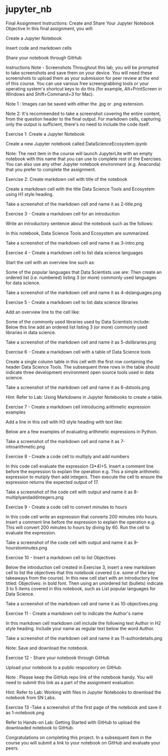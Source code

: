 # jupyter_nb
Final Assignment Instructions: Create and Share Your Jupyter Notebook
Objective
In this final assignment, you will:

Create a Jupyter Notebook

Insert code and markdown cells

Share your notebook through GitHub

Instructions
Note - Screenshots
Throughout this lab, you will be prompted to take screenshots and save them on your device. You will need these screenshots to upload them as your submission for peer review at the end of this course. You can use various free screengrabbing tools or your operating system's shortcut keys to do this (for example, Alt+PrintScreen in Windows and Shift+Command+3 for Mac).

Note 1 : Images can be saved with either the .jpg or .png extension.

Note 2: It's recommended to take a screenshot covering the entire content, from the question header to the final output. For markdown cells, capturing only the output is sufficient, there's no need to include the code itself.

Exercise 1: Create a Jupyter Notebook

Create a new Jupyter notebook called DataScienceEcosystem.ipynb

Note: The next item in the course will launch JupyterLite with an empty notebook with this name that you can use to complete rest of the Exercises. You can also use any other Jupyter notebook environment (e.g. Anaconda) that you prefer to complete the assignment.


Exercise 2: Create markdown cell with title of the notebook

Create a markdown cell with the title Data Science Tools and Ecosystem using H1 style heading.

Take a screenshot of the markdown cell and name it as 2-title.png


Exercise 3 - Create a markdown cell for an introduction

Write an introductory sentence about the notebook such as the follows:

In this notebook, Data Science Tools and Ecosystem are summarized.

Take a screenshot of the markdown cell and name it as 3-intro.png


Exercise 4 - Create a markdown cell to list data science languages

Start the cell with an overview line such as:

Some of the popular languages that Data Scientists use are:
Then create an ordered list (i.e. numbered) listing 3 (or more) commonly used languages for data science.

Take a screenshot of the markdown cell and name it as 4-dslanguages.png


Exercise 5 - Create a markdown cell to list data science libraries

Add an overview line to the cell like:

Some of the commonly used libraries used by Data Scientists include:
Below this line add an ordered list listing 3 (or more) commonly used libraries in data science.

Take a screenshot of the markdown cell and name it as 5-dslibraries.png


Exercise 6 - Create a markdown cell with a table of Data Science tools

Create a single column table in this cell with the first row containing the header Data Science Tools. The subsequent three rows in the table should indicate three development environment open source tools used in data science.

Take a screenshot of the markdown cell and name it as 6-dstools.png

Hint: Refer to Lab: Using Markdowns in Jupyter Notebooks to create a table.


Exercise 7 - Create a markdown cell introducing arithmetic expression examples

Add a line in this cell with H3 style heading with text like:

Below are a few examples of evaluating arithmetic expressions in Python.

Take a screenshot of the markdown cell and name it as 7-introarithmetic.png


Exercise 8 - Create a code cell to multiply and add numbers

In this code cell evaluate the expression (3*4)+5.
Insert a comment line before the expression to explain the operation e.g.  This a simple arithmetic expression to mutiply then add integers.
Then execute the cell to ensure the expression returns the expected output of 17.

Take a screenshot of the code cell with output and name it as 8-multiplyandaddintegers.png


Exercise 9 - Create a code cell to convert minutes to hours

In this code cell write an expression that converts 200 minutes into hours.
Insert a comment line before the expression to explain the operation e.g.  This will convert 200 minutes to hours by diving by 60.
Run the cell to evaluate the expression.

Take a screenshot of the code cell with output and name it as 9-hourstominutes.png


Exercise 10 - Insert a markdown cell to list Objectives

Below the introduction cell created in Exercise 3, insert a new markdown cell to list the objectives that this notebook covered (i.e. some of the key takeaways from the course). In this new cell start with an introductory line titled: Objectives: in bold font. Then using an unordered list (bullets) indicate 3 to 5 items covered in this notebook, such as List popular languages for Data Science.

Take a screenshot of the markdown cell and name it as 10-objectives.png


Exercise 11 - Create a markdown cell to indicate the Author's name

In this markdown cell markdown cell include the following text Author in H2 style heading. Include your name as regular text below the word Author.

Take a screenshot of the markdown cell and name it as 11-authordetails.png

Note: Save and download the notebook.


Exercise 12 - Share your notebook through GitHub

Upload your notebook to a public respository on GitHub.

Note : Please keep the GitHub repo link of the notebook handy.
You will need to submit this link as a part of the assignment evaluation.

Hint: Refer to Lab: Working with files in Jupyter Notebooks to download the notebook from SN Labs.

Exercise 13 -Take a screenshot of the first page of the notebook and save it as 1-notebook.png

Refer to Hands-on Lab: Getting Started with GitHub to upload the downloaded notebook to GitHub.

Congratulations on completing this project. In a subsequent item in the course you will submit a link to your notebook on GitHub and evaluate your peers.
